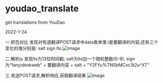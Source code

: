 # youdao_translate
get translations from YouDao


2022-1-24

一.抓包对比
发现对有道翻译POST请求中data表单里:i是要翻译的内容;还有三个变化的值分别是: salt sign lts
![image](https://user-images.githubusercontent.com/51309672/150790098-aec2d87b-fd91-4fbc-a527-52bc8fbeac6b.png)

二.解析js
发现lts为13位时间戳; salt为lts加一个随机整数(0-9); sign为"fanyideskweb" + 要翻译内容 + salt + "Y2FYu%TNSbMCxc3t2u^XT"


三.发送POST请求,解析响应,获取翻译结果
![image](https://user-images.githubusercontent.com/51309672/150792745-5332dcda-a7f5-41c9-bc2b-408e602d83d3.png)
